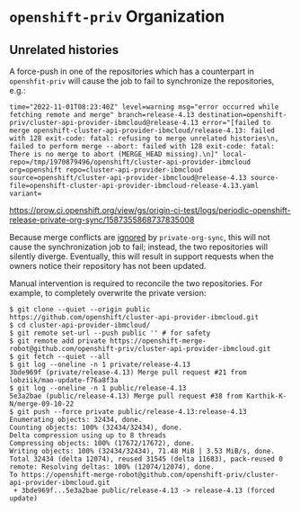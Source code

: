 # `openshift-priv` Organization

## Unrelated histories

A force-push in one of the repositories which has a counterpart in
`openshfit-priv` will cause the job to fail to synchronize the repositories,
e.g.:

```
time="2022-11-01T08:23:40Z" level=warning msg="error occurred while fetching remote and merge" branch=release-4.13 destination=openshift-priv/cluster-api-provider-ibmcloud@release-4.13 error="[failed to merge openshift-cluster-api-provider-ibmcloud/release-4.13: failed with 128 exit-code: fatal: refusing to merge unrelated histories\n, failed to perform merge --abort: failed with 128 exit-code: fatal: There is no merge to abort (MERGE_HEAD missing).\n]" local-repo=/tmp/1970879496/openshift/cluster-api-provider-ibmcloud org=openshift repo=cluster-api-provider-ibmcloud source=openshift/cluster-api-provider-ibmcloud@release-4.13 source-file=openshift-cluster-api-provider-ibmcloud-release-4.13.yaml variant=
```
https://prow.ci.openshift.org/view/gs/origin-ci-test/logs/periodic-openshift-release-private-org-sync/1587355868737835008

Because merge conflicts are [ignored][private_org_sync_readme] by
`private-org-sync`, this will not cause the synchronization job to fail;
instead, the two repositories will silently diverge.  Eventually, this will
result in support requests when the owners notice their repository has not been
updated.

Manual intervention is required to reconcile the two repositories.  For example,
to completely overwrite the private version:

```console
$ git clone --quiet --origin public https://github.com/openshift/cluster-api-provider-ibmcloud.git
$ cd cluster-api-provider-ibmcloud/
$ git remote set-url --push public '' # for safety
$ git remote add private https://openshift-merge-robot@github.com/openshift-priv/cluster-api-provider-ibmcloud.git
$ git fetch --quiet --all
$ git log --oneline -n 1 private/release-4.13
3bde969f (private/release-4.13) Merge pull request #21 from lobziik/mao-update-f76a8f3a
$ git log --oneline -n 1 public/release-4.13
5e3a2bae (public/release-4.13) Merge pull request #38 from Karthik-K-N/merge-09-10-22
$ git push --force private public/release-4.13:release-4.13
Enumerating objects: 32434, done.
Counting objects: 100% (32434/32434), done.
Delta compression using up to 8 threads
Compressing objects: 100% (17672/17672), done.
Writing objects: 100% (32434/32434), 71.48 MiB | 3.53 MiB/s, done.
Total 32434 (delta 12074), reused 31545 (delta 11683), pack-reused 0
remote: Resolving deltas: 100% (12074/12074), done.
To https://openshift-merge-robot@github.com/openshift-priv/cluster-api-provider-ibmcloud.git
 + 3bde969f...5e3a2bae public/release-4.13 -> release-4.13 (forced update)
```

[private_org_sync_readme]: https://github.com/openshift/ci-tools/blob/master/cmd/private-org-sync/README.md
